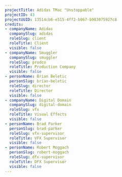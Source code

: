 ```yaml
---
projectTitle: Adidas TMac "Unstoppable"
projectID: 43
projectUUID: 13514cb6-e515-4ff2-b067-b903075927c8
credits:
- companyName: Adidas
  companySlug: adidas
  roleSlug: client
  roleTitle: Client
  visible: false
- companyName: Smuggler
  companySlug: smuggler
  roleSlug: prodco
  roleTitle: Production Company
  visible: false
- personName: Brian Beletic
  personSlug: brian-beletic
  roleSlug: director
  roleTitle: Director
  visible: false
- companyName: Digital Domain
  companySlug: digital-domain
  roleSlug: vfx
  roleTitle: Visual Effects
  visible: false
- personName: Brad Parker
  personSlug: brad-parker
  roleSlug: vfx-supervisor
  roleTitle: VFX Supervisor
  visible: false
- personName: Robert Moggach
  personSlug: robert-moggach
  roleSlug: dfx-supervisor
  roleTitle: DFX Supervisor
  visible: false
---
```

